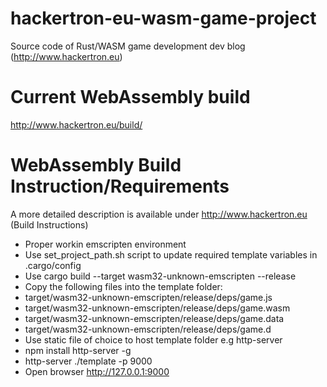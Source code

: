 # hackertron-eu-wasm-game-project
Source code of Rust/WASM game development dev blog (http://www.hackertron.eu)

# Current WebAssembly build 
http://www.hackertron.eu/build/

# WebAssembly Build Instruction/Requirements

A more detailed description is available under http://www.hackertron.eu (Build Instructions)

* Proper workin emscripten environment
* Use set_project_path.sh script to update required template variables in .cargo/config
* Use cargo build --target wasm32-unknown-emscripten --release
* Copy the following files into the template folder:
 * target/wasm32-unknown-emscripten/release/deps/game.js
 * target/wasm32-unknown-emscripten/release/deps/game.wasm
 * target/wasm32-unknown-emscripten/release/deps/game.data
 * target/wasm32-unknown-emscripten/release/deps/game.d
* Use static file of choice to host template folder e.g http-server
 * npm install http-server -g
 * http-server ./template -p 9000
 * Open browser http://127.0.0.1:9000
